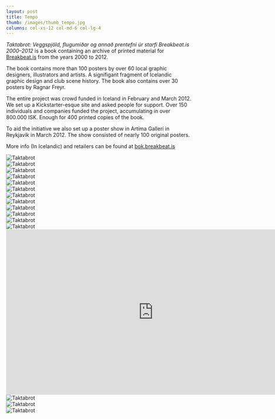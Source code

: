```yaml
---
layout: post
title: Tempo
thumb: /images/thumb_tempo.jpg
columns: col-xs-12 col-md-6 col-lg-4
---
```


_Taktabrot: Veggspjöld, flugumiðar og annað prentefni úr starfi Breakbeat.is 2000&#8211;2012_ is a book containing an archive of printed material for [Breakbeat.is](http://www.breakbeat.is) from the years 2000 to 2012.

The book contains more than 100 posters by over 60 local graphic designers, illustrators and artists. A signifigant fragment of Icelandic graphic design and club scene history. The book also contains over 30 posters by Ragnar Freyr.

The entire project was crowd funded in Iceland in February and March 2012. We set up a Kickstarter-esque site and asked people for support. Over 150 individuals and companies funded the project, accumulating in over 800.000 ISK. Enough for 400 printed copies of the book.

To aid the initiative we also set up a poster show in Artíma Gallerí in Reykjavík in March 2012. The show consisted of nearly 100 original posters.

More info (In Icelandic) and retailers can be found at [bok.breakbeat.is](http://bok.breakbeat.is)

<!--more-->

<div><img src="/images/taktabrot1.jpg" alt="Taktabrot"></div>

<div><img src="/images/taktabrot2.jpg" class="m" alt="Taktabrot"></div>

<div><img src="/images/taktabrot3.jpg" class="m" alt="Taktabrot"></div>

<div><img src="/images/taktabrot4.jpg" class="m" alt="Taktabrot"></div>

<div><img src="/images/taktabrot5.jpg" class="m" alt="Taktabrot"></div>

<div><img src="/images/taktabrot6.jpg" class="m" alt="Taktabrot"></div>

<div><img src="/images/taktabrot7.jpg" class="m" alt="Taktabrot"></div>

<div><img src="/images/taktabrot8.jpg" class="m" alt="Taktabrot"></div>

<div><img src="/images/taktabrot9.jpg" class="m" alt="Taktabrot"></div>

<div><img src="/images/taktabrot10.jpg" class="m" alt="Taktabrot"></div>

<div><img src="/images/taktabrot11.jpg" class="m" alt="Taktabrot"></div>

<div><img src="/images/taktabrot12.jpg" class="m" alt="Taktabrot"></div>

<div class="embed-video-container"><iframe src="http://player.vimeo.com/video/36137665?title=0&amp;byline=0&amp;portrait=0&amp;color=ffffff" width="800" height="450" frameborder="0">  </iframe></div>

<div><img src="/images/taktabrot13.jpg" class="m" alt="Taktabrot"></div>

<div><img src="/images/taktabrot14.jpg" class="m" alt="Taktabrot"></div>

<div><img src="/images/taktabrot15.jpg" class="m" alt="Taktabrot"></div>

